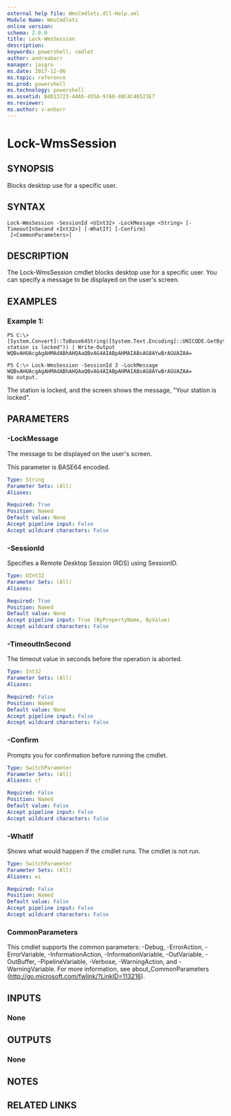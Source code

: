 ```yaml
---
external help file: WmsCmdlets.dll-Help.xml
Module Name: WmsCmdlets
online version: 
schema: 2.0.0
title: Lock-WmsSession
description: 
keywords: powershell, cmdlet
author: andreabarr
manager: jasgro
ms.date: 2017-12-06
ms.topic: reference
ms.prod: powershell
ms.technology: powershell
ms.assetid: B4D13723-44A5-455A-97A8-88C4C46523E7
ms.reviewer:
ms.author: v-anbarr
---
```


# Lock-WmsSession

## SYNOPSIS
Blocks desktop use for a specific user.

## SYNTAX

```
Lock-WmsSession -SessionId <UInt32> -LockMessage <String> [-TimeoutInSecond <Int32>] [-WhatIf] [-Confirm]
 [<CommonParameters>]
```

## DESCRIPTION
The Lock-WmsSession cmdlet blocks desktop use for a specific user.
You can specify a message to be displayed on the user's screen.

## EXAMPLES

### Example 1:
```
PS C:\> [System.Convert]::ToBase64String([System.Text.Encoding]::UNICODE.GetBytes("Your station is locked")) | Write-Output WQBvAHUAcgAgAHMAdABhAHQAaQBvAG4AIABpAHMAIABsAG8AYwBrAGUAZAA=

PS C:\> Lock-WmsSession -SessionId 3 -LockMessage WQBvAHUAcgAgAHMAdABhAHQAaQBvAG4AIABpAHMAIABsAG8AYwBrAGUAZAA=
No output.
```

The station is locked, and the screen shows the message, "Your station is locked".

## PARAMETERS

### -LockMessage
The message to be displayed on the user's screen.

This parameter is BASE64 encoded.

```yaml
Type: String
Parameter Sets: (All)
Aliases: 

Required: True
Position: Named
Default value: None
Accept pipeline input: False
Accept wildcard characters: False
```

### -SessionId
Specifies a Remote Desktop Session (RDS) using SessionID.

```yaml
Type: UInt32
Parameter Sets: (All)
Aliases: 

Required: True
Position: Named
Default value: None
Accept pipeline input: True (ByPropertyName, ByValue)
Accept wildcard characters: False
```

### -TimeoutInSecond
The timeout value in seconds before the operation is aborted.

```yaml
Type: Int32
Parameter Sets: (All)
Aliases: 

Required: False
Position: Named
Default value: None
Accept pipeline input: False
Accept wildcard characters: False
```

### -Confirm
Prompts you for confirmation before running the cmdlet.

```yaml
Type: SwitchParameter
Parameter Sets: (All)
Aliases: cf

Required: False
Position: Named
Default value: False
Accept pipeline input: False
Accept wildcard characters: False
```

### -WhatIf
Shows what would happen if the cmdlet runs.
The cmdlet is not run.

```yaml
Type: SwitchParameter
Parameter Sets: (All)
Aliases: wi

Required: False
Position: Named
Default value: False
Accept pipeline input: False
Accept wildcard characters: False
```

### CommonParameters
This cmdlet supports the common parameters: -Debug, -ErrorAction, -ErrorVariable, -InformationAction, -InformationVariable, -OutVariable, -OutBuffer, -PipelineVariable, -Verbose, -WarningAction, and -WarningVariable. For more information, see about_CommonParameters (http://go.microsoft.com/fwlink/?LinkID=113216).

## INPUTS

### None

## OUTPUTS

### None

## NOTES

## RELATED LINKS


